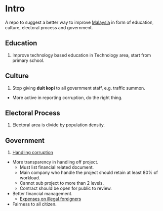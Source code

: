 # Intro
A repo to suggest a better way to improve [Malaysia](https://en.wikipedia.org/wiki/Malaysia) in form of education, culture, electoral process and government.

## Education
1. Improve technology based education in Technology area, start from primary school.

## Culture
1. Stop giving **duit kopi** to all government staff, e.g. traffic summon.
- More active in reporting corruption, do the right thing.

## Electoral Process
1. Electoral area is divide by population density.

## Government
1. [Handling corruption](http://www.quora.com/What-are-good-examples-of-corruption-in-Malaysia)
- More transparency in handling off project.
    - Must list financial related document.
    - Main company who handle the project should retain at least 80% of workload.
    - Cannot sub project to more than 2 levels.
    - Contract should be open for public to review.
- Better financial management.
    - [Expenses on illegal foreigners](http://www.themalaymailonline.com/malaysia/article/lawmakers-rm2m-food-budget-a-day-for-illegal-foreigners-hard-to-swallow)
- Fairness to all citizen.
